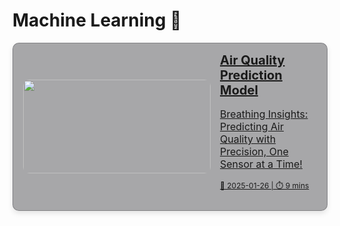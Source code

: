 # Machine Learning 🤖 

<div style="display: flex; flex-direction: column; gap: 10px;">

<!-- Air Quality Prediction Model -->
<a href="air-quality-prediction" style="padding: 0 2px 0 16px; background-color: rgba(39, 39, 43, 0.4); border: 1px solid rgba(76, 76, 82, 0.4); border-radius: 10px; box-shadow: 0 4px 8px rgba(0,0,0,0.1); overflow: hidden; transition: transform 0.2s; display: flex; align-items: center;">
  <img src="https://storage.googleapis.com/kaggle-datasets-images/1057064/1777920/920b70651a7618bac205ea41a336d4df/dataset-cover.jpg" alt="" style="width: 300px; height: 150px; object-fit: cover; border-radius: 10px;" />
  <div style="padding: 15px;">
    <h2 style="margin: 0; font-size: 20px;">Air Quality Prediction Model</h2>
    <p style="font-size: 16px;">Breathing Insights: Predicting Air Quality with Precision, One Sensor at a Time!</p>
    <p style="font-size: 12px;">📅 2025-01-26 | ⏱️ 9 mins</p>
  </div>
</a>



</div>
